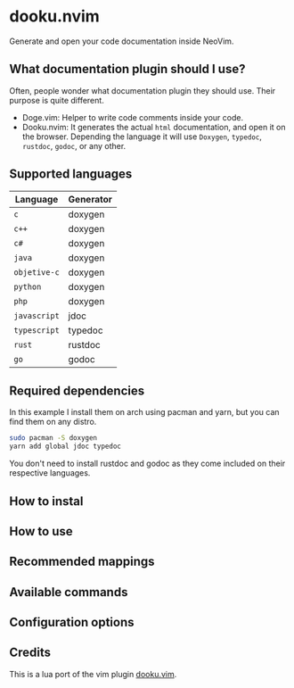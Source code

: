 # dooku.nvim
Generate and open your code documentation inside NeoVim.

## What documentation plugin should I use?
Often, people wonder what documentation plugin they should use. Their purpose is quite different.

* Doge.vim: Helper to write code comments inside your code.
* Dooku.nvim: It generates the actual `html` documentation, and open it on the browser. Depending the language it will use `Doxygen`, `typedoc`, `rustdoc`, `godoc`, or any other.


## Supported languages 

| Language | Generator |
|--|--|
| `c` | doxygen |
| `c++` | doxygen |
| `c# `| doxygen |
| `java` | doxygen | 
| `objetive-c` | doxygen |
| `python` | doxygen |
| `php` | doxygen |
| `javascript` | jdoc |
| `typescript` | typedoc |
| `rust` | rustdoc |
| `go`| godoc |

## Required dependencies
In this example I install them on arch using pacman and yarn, but you can find them on any distro.
```sh
sudo pacman -S doxygen
yarn add global jdoc typedoc
```
You don't need to install rustdoc and godoc as they come included on their respective languages.

## How to instal

## How to use

## Recommended mappings

## Available commands

## Configuration options

## Credits
This is a lua port of the vim plugin [dooku.vim](https://github.com/Zeioth/vim-dooku).
